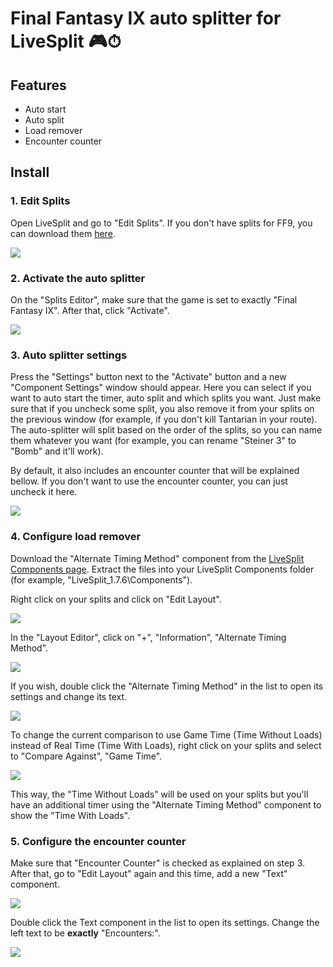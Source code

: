# Final Fantasy IX auto splitter for LiveSplit 🎮⏱

## Features

- Auto start
- Auto split
- Load remover
- Encounter counter

## Install

### 1. Edit Splits

Open LiveSplit and go to "Edit Splits". If you don't have splits for FF9, you can download them [here](https://raw.githubusercontent.com/fhelwanger/ff9-auto-splitter/master/BaseSplits.lss).

![](Install/edit-splits.png)

### 2. Activate the auto splitter

On the "Splits Editor", make sure that the game is set to exactly "Final Fantasy IX". After that, click "Activate".

![](Install/active-auto-splitter.png)

### 3. Auto splitter settings

Press the "Settings" button next to the "Activate" button and a new "Component Settings" window should appear. Here you can select if you want to auto start the timer, auto split and which splits you want. Just make sure that if you uncheck some split, you also remove it from your splits on the previous window (for example, if you don't kill Tantarian in your route). The auto-splitter will split based on the order of the splits, so you can name them whatever you want (for example, you can rename "Steiner 3" to "Bomb" and it'll work).

By default, it also includes an encounter counter that will be explained bellow. If you don't want to use the encounter counter, you can just uncheck it here.

![](Install/auto-splitter-settings.png)

### 4. Configure load remover

Download the "Alternate Timing Method" component from the [LiveSplit Components page](http://livesplit.org/components/). Extract the files into your LiveSplit Components folder (for example, "LiveSplit_1.7.6\Components").

Right click on your splits and click on "Edit Layout".

![](Install/edit-layout.png)

In the "Layout Editor", click on "+", "Information", "Alternate Timing Method".

![](Install/add-alternate-timing-method.png)

If you wish, double click the "Alternate Timing Method" in the list to open its settings and change its text.

![](Install/alternate-timing-method-text.png)

To change the current comparison to use Game Time (Time Without Loads) instead of Real Time (Time With Loads), right click on your splits and select to "Compare Against", "Game Time".

![](Install/compare-game-time.png)

This way, the "Time Without Loads" will be used on your splits but you'll have an additional timer using the "Alternate Timing Method" component to show the "Time With Loads".

### 5. Configure the encounter counter

Make sure that "Encounter Counter" is checked as explained on step 3. After that, go to "Edit Layout" again and this time, add a new "Text" component.

![](Install/add-text.png)

Double click the Text component in the list to open its settings. Change the left text to be **exactly** "Encounters:".

![](Install/text-encounter-settings.png)
